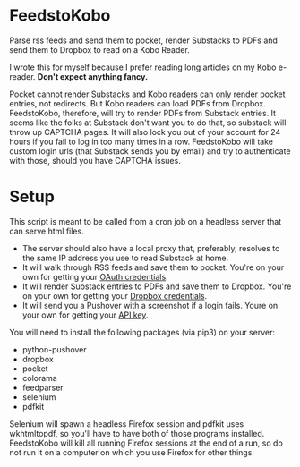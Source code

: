 # FeedstoKobo
Parse rss feeds and send them to pocket, render Substacks to PDFs and send them to Dropbox to read on a Kobo Reader.

I wrote this for myself because I prefer reading long articles on my Kobo e-reader.
**Don't expect anything fancy.**

Pocket cannot render Substacks and Kobo readers can only render pocket entries, not redirects.
But Kobo readers can load PDFs from Dropbox.
FeedstoKobo, therefore, will try to render PDFs from Substack entries.
It seems like the folks at Substack don't want you to do that, so substack will throw up CAPTCHA pages.
It will also lock you out of your account for 24 hours if you fail to log in too many times in a row.
FeedstoKobo will take custom login urls (that Substack sends you by email) and try to authenticate with those, should you have CAPTCHA issues.

# Setup
This script is meant to be called from a cron job on a headless server that can serve html files.

- The server should also have a local proxy that, preferably, resolves to the same IP address you use to read Substack at home.
- It will walk through RSS feeds and save them to pocket. You're on your own for getting your [OAuth credentials](https://getpocket.com/developer/apps/new).
- It will render Substack entries to PDFs and save them to Dropbox. You're on your own for getting your [Dropbox credentials](https://www.dropbox.com/developers/reference/getting-started#app%20console).
- It will send you a Pushover with a screenshot if a login fails. Youre on your own for getting your [API key](https://pushover.net/api).

You will need to install the following packages (via pip3) on your server:
- python-pushover
- dropbox
- pocket
- colorama
- feedparser
- selenium
- pdfkit

Selenium will spawn a headless Firefox session and pdfkit uses wkhtmltopdf, so you'll have to have both of those programs installed.
FeedstoKobo will kill all running Firefox sessions at the end of a run, so do not run it on a computer on which you use Firefox for other things.
